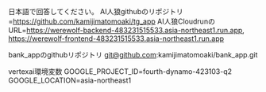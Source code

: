 日本語で回答してください。
AI人狼githubのリポジトリ=https://github.com/kamijimatomoaki/tg_app
AI人狼CloudrunのURL=https://werewolf-backend-483231515533.asia-northeast1.run.app, https://werewolf-frontend-483231515533.asia-northeast1.run.app

bank_appのgithubリポジトリ
git@github.com:kamijimatomoaki/bank_app.git

vertexai環境変数
GOOGLE_PROJECT_ID=fourth-dynamo-423103-q2
GOOGLE_LOCATION=asia-northeast1
